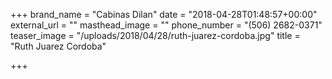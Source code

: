 +++
brand_name = "Cabinas Dilan"
date = "2018-04-28T01:48:57+00:00"
external_url = ""
masthead_image = ""
phone_number = "(506) 2682-0371"
teaser_image = "/uploads/2018/04/28/ruth-juarez-cordoba.jpg"
title = "Ruth Juarez Cordoba"

+++
